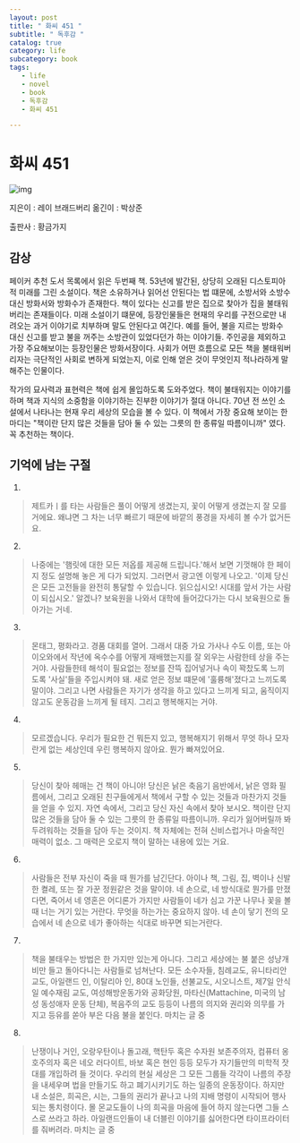 ```yaml
---
layout: post
title: " 화씨 451 "
subtitle: " 독후감 "
catalog: true
category: life
subcategory: book
tags:
   - life
   - novel
   - book
   - 독후감
   - 화씨 451

---
```


# 화씨 451

![img](https://cdn.jsdelivr.net/gh/junsoopooh/junsoopooh.github.io/img/book/20240707.webp)

지은이 : 레이 브래드버리
옮긴이 : 박상준

출판사 : 황금가지



## 감상

 페이커 추천 도서 목록에서 읽은 두번째 책. 53년에 발간된, 상당히 오래된 디스토피아적 미래를 그린 소설이다. 책은 소유하거나 읽어선 안된다는 법 떄문에, 소방서와 소방수 대신 방화서와 방화수가 존재한다. 책이 있다는 신고를 받은 집으로 찾아가 집을 불태워 버리는 존재들이다. 미래 소설이기 떄문에, 등장인물들은 현재의 우리를 구전으로만 내려오는 과거 이야기로 치부하며 말도 안된다고 여긴다. 예를 들어, 불을 지르는 방화수 대신 신고를 받고 불을 꺼주는 소방관이 있었다던가 하는 이야기들. 주인공을 제외하고 가장 주요해보이는 등장인물은 방화서장이다. 사회가 어떤 흐름으로 모든 책을 불태워버리자는 극단적인 사회로 변하게 되었는지, 이로 인해 얻은 것이 무엇인지 적나라하게 말해주는 인물이다.
 
 작가의 묘사력과 표현력은 책에 쉽게 몰입하도록 도와주었다. 책이 불태워지는 이야기를 하며 책과 지식의 소중함을 이야기하는 진부한 이야기가 절대 아니다. 70년 전 쓰인 소설에서 나타나는 현재 우리 세상의 모습을 볼 수 있다. 이 책에서 가장 중요해 보이는 한마디는 "책이란 단지 많은 것들을 담아 둘 수 있는 그릇의 한 종류일 따름이니까" 였다. 꼭 추천하는 책이다.


## 기억에 남는 구절

1. 

> 제트카ㅣ를 타는 사람들은 풀이 어떻게 생겼는지, 꽃이 어떻게 생겼는지 잘 모를거에요. 왜냐면 그 차는 너무 빠르기 때문에 바깥의 풍경을 자세히 볼 수가 없거든요.

2.

> 나중에는 '햄릿에 대한 모든 저옵를 제공해 드립니다.'해서 보면 기껏해야 한 페이지 정도 설명해 놓은 게 다가 되었지. 그러면서 광고엔 이렇게 나오고. '이제 당신은 모든 고전들을 완전히 통달할 수 있습니다. 읽으십시오! 시대를 앞서 가는 사람이 되십시오.' 알겠나? 보육원을 나와서 대학에 들어갔다가는 다시 보육원으로 돌아가는 거네.

3. 

> 몬태그, 평화라고. 경품 대회를 열어. 그래서 대중 가요 가사나 수도 이름, 또는 아이오와에서 작년에 옥수수를 어떻게 재배했는지를 잘 외우는 사람한테 상을 주는거야. 사람들한테 해석이 필요없는 정보를 잔뜩 집어넣거나 속이 꽉찼도록 느끼도록 '사실'들을 주입시켜야 돼. 새로 얻은 정보 떄문에 '훌륭해'졌다고 느끼도록 말이야. 그리고 나면 사람들은 자기가 생각을 하고 있다고 느끼게 되고, 움직이지 않고도 운동감을 느끼게 될 테지. 그리고 행복해지는 거야.

4.

> 모르겠습니다. 우리가 필요한 건 뭐든지 있고, 행복해지기 위해서 무엇 하나 모자란게 없는 세상인데 우린 행복하지 않아요. 뭔가 빠져있어요.

5.

> 당신이 찾아 헤매는 건 책이 아니야! 당신은 낡은 축음기 음반에서, 낡은 영화 필름에서, 그리고 오래된 친구들에게서 책에서 구할 수 있는 것들과 마찬가지 것들을 얻을 수 있지. 자연 속에서, 그리고 당신 자신 속에서 찾아 보시오. 책이란 단지 많은 것들을 담아 둘 수 있는 그릇의 한 종류일 따름이니까. 우리가 잃어버릴까 봐 두려워하는 것들을 담아 두는 것이지. 책 자체에는 전혀 신비스럽거나 마술적인 매력이 없소. 그 매력은 오로지 책이 말하는 내용에 있는 거요.

6.

> 사람들은 전부 자신이 죽을 때 뭔가를 남긴단다. 아이나 책, 그림, 집, 벽이나 신발 한 켤레, 또는 잘 가꾼 정원같은 것을 말이야. 네 손으로, 네 방식대로 뭔가를 만졌다면, 죽어서 네 영혼은 어디론가 가지만 사람들이 네가 심고 가꾼 나무나 꽃을 볼 때 너는 거기 있는 거란다. 무엇을 하는가는 중요하지 않아. 네 손이 닿기 전의 모습에서 네 손으로 네가 좋아하는 식대로 바꾸면 되는거란다.

7.

> 책을 불태우는 방법은 한 가지만 있는게 아니다. 그리고 세상에는 불 붙은 성냥개비만 들고 돌아다니는 사람들로 넘쳐난다. 모든 소수자들, 침례교도, 유니타리안 교도, 아일랜드 인, 이탈리아 인, 80대 노인들, 선불교도, 시오니스트, 제7일 안식일 예수재림 교도, 여성해방운동가와 공화당원, 마타신(Mattachine, 미국의 남성 동성애자 운동 단체), 복음주의 교도 등등이 나름의 의지와 권리와 의무를 가지고 등유를 쏟아 부은 다음 불을 붙인다.
> 마치는 글 중

8.

> 난쟁이나 거인, 오랑우탄이나 돌고래, 핵탄두 혹은 수자원 보존주의자, 컴퓨터 옹호주의자 혹은 네오 러다이트, 바보 혹은 현인 등등 모두가 자기들만의 미학적 잣대를 개입하려 들 것이다. 우리의 현실 세상은 그 모든 그룹들 각각이 나름의 주장을 내세우며 법을 만들기도 하고 폐기시키기도 하는 일종의 운동장이다. 하지만 내 소설은, 희곡은, 시는, 그들의 권리가 끝나고 나의 지배 명령이 시작되어 행사되는 통치령이다. 몰 몬교도들이 나의 희곡을 마음에 들어 하지 않는다면 그들 스스로 쓰라고 하라. 아일랜드인들이 내 더블린 이야기를 싫어한다면 타이프라이터를 줘버려라.
> 마치는 글 중

